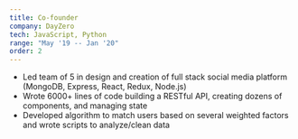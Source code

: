 ```yaml
---
title: Co-founder
company: DayZero
tech: JavaScript, Python
range: "May '19 -- Jan '20"
order: 2
---
```


- Led team of 5 in design and creation of full stack social media platform (MongoDB, Express, React, Redux, Node.js)
- Wrote 6000+ lines of code building a RESTful API, creating dozens of components, and managing state
- Developed algorithm to match users based on several weighted factors and wrote scripts to analyze/clean data